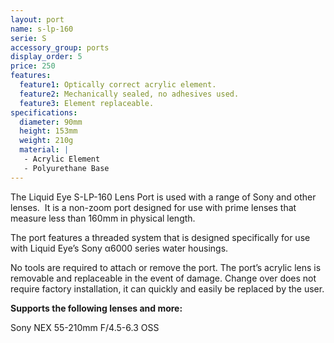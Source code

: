 ```yaml
---
layout: port
name: s-lp-160
serie: S
accessory_group: ports
display_order: 5
price: 250
features:
  feature1: Optically correct acrylic element.
  feature2: Mechanically sealed, no adhesives used.
  feature3: Element replaceable.
specifications:
  diameter: 90mm
  height: 153mm
  weight: 210g
  material: |
   - Acrylic Element
   - Polyurethane Base
---
```

The Liquid Eye S-LP-160 Lens Port is used with a range of Sony and other lenses.  It is a non-zoom port designed for use with prime lenses that measure less than 160mm in physical length.

The port features a threaded system that is designed specifically for use with Liquid Eye’s Sony α6000 series water housings.

No tools are required to attach or remove the port. The port’s acrylic lens is removable and replaceable in the event of damage. Change over does not require factory installation, it can quickly and easily be replaced by the user.

**Supports the following lenses and more:**

Sony NEX 55-210mm F/4.5-6.3 OSS 
